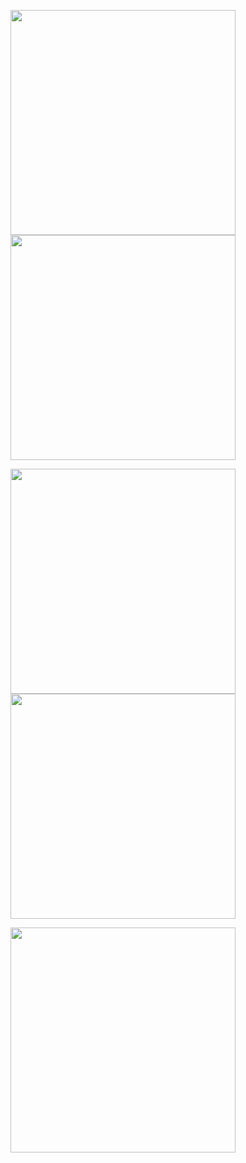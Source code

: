 <!--
### Hi there 👋

Here are some ideas to get you started:

- 🔭 I’m currently working on ...
- 🌱 I’m currently learning ...
- 👯 I’m looking to collaborate on ...
- 🤔 I’m looking for help with ...
- 💬 Ask me about ...
- 📫 How to reach me: ...
- 😄 Pronouns: ...
- ⚡ Fun fact: ...

<h1 align="center">Hi 👋, I'm Dhyey Thumar!</h1>
-->

<p align="center"> 
  <a href="https://github.com/dhyeythumar/gym-video-streamer">
    <img align="center" src="https://github-readme-stats.vercel.app/api/pin/?username=dhyeythumar&repo=gym-video-streamer" width = 360 />
  </a>
  <a href="https://github.com/dhyeythumar/mlagents-video-streamer">
    <img align="center" src="https://github-readme-stats.vercel.app/api/pin/?username=dhyeythumar&repo=mlagents-video-streamer" width = 360 />
  </a>
</p>

<p align="center"> 
  <a href="https://github.com/dhyeythumar/how-to-GraphQL-js">
    <img align="center" src="https://github-readme-stats.vercel.app/api/pin/?username=dhyeythumar&repo=how-to-GraphQL-js" width = 360 />
  </a>
  <a href="https://github.com/dhyeythumar/awesome-readme-tools">
    <img align="center" src="https://github-readme-stats.vercel.app/api/pin/?username=dhyeythumar&repo=awesome-readme-tools" width = 360 />
  </a>
</p>

<p align="center"> 
  <a href="https://github.com/dhyeythumar/BoatAttack-with-ML-Agents">
    <img align="center" src="https://github-readme-stats.vercel.app/api/pin/?username=dhyeythumar&repo=BoatAttack-with-ML-Agents" width = 360 />
  </a>
</p>

<!--
<details>
<summary>Extra Pins</summary>
<br>
  <a href="https://github.com/dhyeythumar/cv2module">
    <img align="center" src="https://github-readme-stats.vercel.app/api/pin/?username=dhyeythumar&repo=cv2module" />
  </a>
</details>
-->

